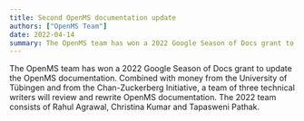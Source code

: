 ```yaml
---
title: Second OpenMS documentation update
authors: ["OpenMS Team"]
date: 2022-04-14
summary: The OpenMS team has won a 2022 Google Season of Docs grant to update the OpenMS documentation
---
```


The OpenMS team has won a 2022 Google Season of Docs grant to update the OpenMS documentation. Combined with money from the University of Tübingen and from the Chan-Zuckerberg Initiative, a team of three technical writers will review and rewrite OpenMS documentation. The 2022 team consists of Rahul Agrawal, Christina Kumar and Tapasweni Pathak.